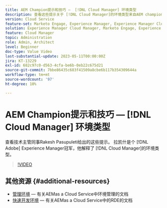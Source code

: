 ```yaml
---
title: AEM Champion提示和技巧 —  [!DNL Cloud Manager] 环境类型
description: 查看这些提示关于 [!DNL Cloud Manager]的环境类型来自AEM champion和专家Rakesh Pasupuleti。
version: Cloud Service
feature-set: Marketo Engage, Experience Manager, Experience Manager Cloud Manager
solution: Experience Manager Cloud Manager, Marketo Engage, Experience Manager Cloud Manager
feature: Cloud Manager
topic: Administration
role: Admin, Architect
level: Beginner
doc-type: Value Video
last-substantial-update: 2023-05-11T00:00:00Z
jira: KT-13229
exl-id: 682c97c0-d563-4cfa-be6b-0eb22c675d21
source-git-commit: 7bbe86435c683f41509a8cbe6b117b354309644a
workflow-type: tm+mt
source-wordcount: '97'
ht-degree: 10%

---
```


# AEM Champion提示和技巧 —  [!DNL Cloud Manager] 环境类型

查看技术主管同事Rakesh Pasupuleti给出的这些提示。 拉凯什是个 [!DNL Adobe] Experience Manager冠军，他解释了 [!DNL Cloud Manager]的环境类型。

>[!VIDEO](https://video.tv.adobe.com/v/3419297?quality=12&learn=on)

## 其他资源 {#additional-resources}

* [管理环境](https://experienceleague.adobe.com/docs/experience-manager-cloud-service/content/implementing/using-cloud-manager/manage-environments.html)  — 有关AEMas a Cloud Service中环境管理的文档
* [快速开发环境](https://experienceleague.adobe.com/docs/experience-manager-cloud-service/content/implementing/developing/rapid-development-environments.html)  — 有关AEMas a Cloud Service中的RDE的文档
